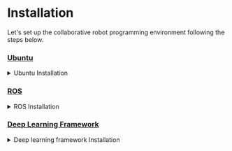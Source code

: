 # Installation

Let's set up the collaborative robot programming environment following the steps below.



### [Ubuntu](ubuntu/)

<details>
<summary>Ubuntu Installation</summary>

[ubuntu/ubuntu-install.md](ubuntu/ubuntu-install.md)

[ubuntu/ubuntu-timesync.md](ubuntu/ubuntu-timesync.md)

[ubuntu/ubuntu-bashrc.md](ubuntu/ubuntu-bashrc.md)

[ubuntu/ubuntu-util.md](ubuntu/ubuntu-util.md)


</details>


### [ROS](ros/)
<details>
<summary>ROS  Installation</summary>

[ros/ros-install.md](ros/ros-install.md)

[ros/ros-packages-for-robots.md](ros/ros-packages-for-robots.md)

</details>


### [Deep Learning Framework](deep-learning-framework/)

<details>
<summary>Deep learning framework Installation</summary>

[deep-learning-framework/anaconda.md](deep-learning-framework/anaconda.md)

[deep-learning-framework/install-deep-learning-framework.md](deep-learning-framework/install-deep-learning-framework.md)

</details>